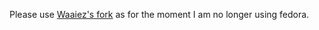 Please use [Waaiez's fork](https://github.com/waaiez/cursor-copr-build) as for the moment I am no longer using fedora.
